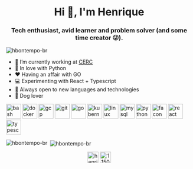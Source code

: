 <h1 align="center">Hi 👋, I'm Henrique</h1>
<h3 align="center">Tech enthusiast, avid learner and problem solver (and some time creator 😜).</h3>

<p align="left"> <img src="https://komarev.com/ghpvc/?username=hbontempo-br" alt="hbontempo-br" /> </p>

- 🏢 I’m currently working at [CERC](https://www.cerc.inf.br/)
- 🐍 In love with Python
- ❤️ Having an affair with GO
- 💻 Experimenting with React + Typescript
- 📖 Always open to new languages and technologies
- 🐶 Dog lover

<p align="left"><img src="https://www.vectorlogo.zone/logos/gnu_bash/gnu_bash-icon.svg" alt="bash" width="40" height="40"/> <img src="https://devicons.github.io/devicon/devicon.git/icons/docker/docker-original-wordmark.svg" alt="docker" width="40" height="40"/> <img src="https://www.vectorlogo.zone/logos/google_cloud/google_cloud-icon.svg" alt="gcp" width="40" height="40"/> <img src="https://www.vectorlogo.zone/logos/git-scm/git-scm-icon.svg" alt="git" width="40" height="40"/> <img src="https://devicons.github.io/devicon/devicon.git/icons/go/go-original.svg" alt="go" width="40" height="40"/> <img src="https://www.vectorlogo.zone/logos/kubernetes/kubernetes-icon.svg" alt="kubernetes" width="40" height="40"/> <img src="https://devicons.github.io/devicon/devicon.git/icons/linux/linux-original.svg" alt="linux" width="40" height="40"/> <img src="https://devicons.github.io/devicon/devicon.git/icons/mysql/mysql-original-wordmark.svg" alt="mysql" width="40" height="40"/> <img src="https://devicons.github.io/devicon/devicon.git/icons/python/python-original.svg" alt="python" width="40" height="40"/> <img src="https://falcon.readthedocs.io/en/stable/_static/img/logo.svg" alt="facon" width="40" height="40"/> <img src="https://devicons.github.io/devicon/devicon.git/icons/react/react-original-wordmark.svg" alt="react" width="40" height="40"/> <img src="https://devicons.github.io/devicon/devicon.git/icons/typescript/typescript-original.svg" alt="typescript" width="40" height="40"/></p>

<p><img align="left" src="https://github-readme-stats.vercel.app/api/top-langs/?username=hbontempo-br&layout=compact" alt="hbontempo-br" /></p>

<p>&nbsp;<img align="center" src="https://github-readme-stats.vercel.app/api?username=hbontempo-br&show_icons=true" alt="hbontempo-br" /></p>

<p align="center">
<a href="https://linkedin.com/in/henrique-bontempo" target="blank"><img align="center" src="https://cdn.jsdelivr.net/npm/simple-icons@3.0.1/icons/linkedin.svg" alt="henrique-bontempo" height="30" width="30" /></a>
<a href="https://stackoverflow.com/users/11501115" target="blank"><img align="center" src="https://cdn.jsdelivr.net/npm/simple-icons@3.0.1/icons/stackoverflow.svg" alt="11501115" height="30" width="30" /></a>
</p>


